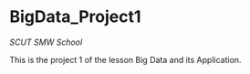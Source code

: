 # BigData_Project1
_SCUT_ _SMW School_

This is the project 1 of the lesson Big Data and its Application. 
